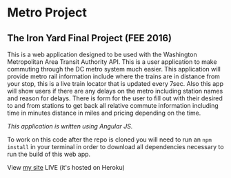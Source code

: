 # **Metro Project**

## The Iron Yard Final Project (FEE 2016)

This is a web application designed to be used with the Washington Metropolitan Area Transit Authority API.
This is a user application to make commuting through the DC metro system much easier. This application will provide metro rail information include where the trains are in distance from your stop, this is a live train locator that is updated every 7sec. Also this app will show users if there are any delays on the metro including station names and reason for delays. There is form for the user to fill out with their desired to and from stations to get back all relative commute information including time in minutes distance in miles and pricing depending on the time.

*This application is written using Angular JS.*

To work on this code after the repo is cloned you will need to run an `npm install` in your terminal in order to download all dependencies necessary to run the build of this web app.

View [my site](https://metropass.herokuapp.com) LIVE (it's hosted on Heroku)

